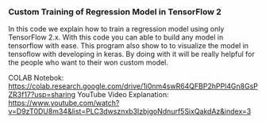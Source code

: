 ### Custom Training of Regression Model in TensorFlow 2

In this code we explain how to train a regression model using only TensorFlow 2.x. With this code you can able to build any model in tensorflow with ease. This program also show to to visualize the model in tensoflow with developing in keras. By doing with it will be really helpful for the people who want to their won custom model.

COLAB Notebok: https://colab.research.google.com/drive/1i0nm4swR64QFBP2hPPl4Gn8GsPZR3f17?usp=sharing
YouTube Video Explanation: https://www.youtube.com/watch?v=D9zT0DU8m34&list=PLC3dwsznxb3IzbjgoNdnurf5SixQakdAz&index=3

